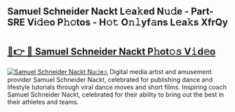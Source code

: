 ## Samuel Schneider Nackt L𝚎a𝚔ed N𝚞𝚍e - Part-SRE Vi𝚍𝚎o P𝚑𝚘tos - H𝚘𝚝 O𝚗𝚕yf𝚊ns L𝚎a𝚔s XfrQy

# <h2><a href="http://kfb7ow.oniu.top/?m=Samuel+Schneider+Nackt">🔗👉 🔴 Samuel Schneider Nackt P𝚑ot𝚘𝚜 V𝚒d𝚎o</a></h2>

[![Samuel Schneider Nackt Nu𝚍e𝚜](https://i.imgur.com/0qMVB7G.gif)](http://kfb7ow.oniu.top/?m=Samuel+Schneider+Nackt)
Digital media artist and amusement provider Samuel Schneider Nackt, celebrated for publishing dance and lifestyle tutorials through viral dance moves and short films. Inspiring coach Samuel Schneider Nackt, celebrated for their ability to bring out the best in their athletes and teams.  
